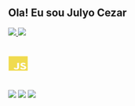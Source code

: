 ## Ola! Eu sou Julyo Cezar

 <div>
  <a href="https://github.com/julyo-cezar">
  <img height="180em" src="https://github-readme-stats.vercel.app/api?username=julyo-cezar&show_icons=tru&theme=slateorange&include_all_commits=true&count_private=true"/>
  <img height="180em" src="https://github-readme-stats.vercel.app/api/top-langs/?username=julyo-cezar&layout=compact&langs_count=7&theme=slateorange"/>
</div>

#

 <div>
    <img align="center" alt="Js" height="30" width="40" src="https://raw.githubusercontent.com/devicons/devicon/master/icons/javascript/javascript-plain.svg">
 </div>
 
 #
 
 <div>
   <a href="https://www.instagram.com/_julyo_cezar_/" target="_blank"><img src="https://img.shields.io/badge/-Instagram-%23E4405F?style=for-the-badge&logo=instagram&logoColor=white" target="_blank"></a> 
   <a href = "mailto:silvamascarello2017@gmail.com"><img src="https://img.shields.io/badge/-Gmail-%23333?style=for-the-badge&logo=gmail&logoColor=white" target="_blank"></a>
  <a href="https://www.linkedin.com/in/julyo-cezar-ba022b2b6/" target="_blank"><img src="https://img.shields.io/badge/-LinkedIn-%230077B5?style=for-the-badge&logo=linkedin&logoColor=white" target="_blank"></a> 
 </div> 
